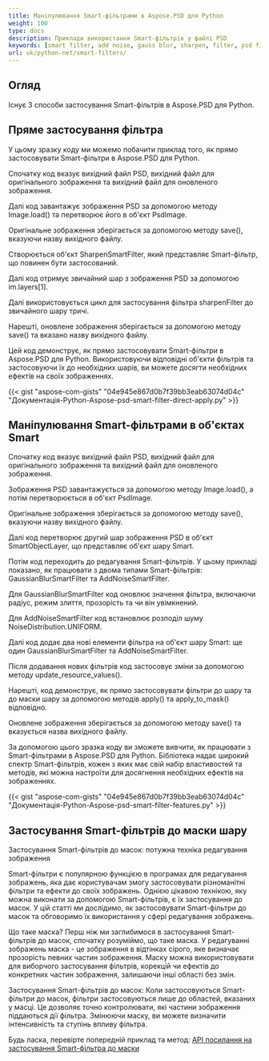 ```yaml
---
title: Маніпулювання Smart-фільтрами в Aspose.PSD для Python
weight: 100
type: docs
description: Приклади використання Smart-фільтрів у файлі PSD
keywords: [smart filter, add noise, gauss blur, sharpen, filter, psd filter, psd api, python, code sample]
url: uk/python-net/smart-filters/
---
```


## **Огляд**

Існує 3 способи застосування Smart-фільтрів в Aspose.PSD для Python.

## **Пряме застосування фільтра**

У цьому зразку коду ми можемо побачити приклад того, як прямо застосовувати Smart-фільтри в Aspose.PSD для Python.

Спочатку код вказує вихідний файл PSD, вихідний файл для оригінального зображення та вихідний файл для оновленого зображення.

Далі код завантажує зображення PSD за допомогою методу Image.load() та перетворює його в об'єкт PsdImage.

Оригінальне зображення зберігається за допомогою методу save(), вказуючи назву вихідного файлу.

Створюється об'єкт SharpenSmartFilter, який представляє Smart-фільтр, що повинен бути застосований.

Далі код отримує звичайний шар з зображення PSD за допомогою im.layers[1].

Далі використовується цикл для застосування фільтра sharpenFilter до звичайного шару тричі.

Нарешті, оновлене зображення зберігається за допомогою методу save() та вказано назву вихідного файлу.

Цей код демонструє, як прямо застосовувати Smart-фільтри в Aspose.PSD для Python. Використовуючи відповідні об'єкти фільтрів та застосовуючи їх до необхідних шарів, ви можете досягти необхідних ефектів на своїх зображеннях.

{{< gist "aspose-com-gists" "04e945e867d0b7f39bb3eab63074d04c" "Документація-Python-Aspose-psd-smart-filter-direct-apply.py" >}}

## **Маніпулювання Smart-фільтрами в об'єктах Smart**

Спочатку код вказує вихідний файл PSD, вихідний файл для оригінального зображення та вихідний файл для оновленого зображення.

Зображення PSD завантажується за допомогою методу Image.load(), а потім перетворюється в об'єкт PsdImage.

Оригінальне зображення зберігається за допомогою методу save(), вказуючи назву вихідного файлу.

Далі код перетворює другий шар зображення PSD в об'єкт SmartObjectLayer, що представляє об'єкт шару Smart.

Потім код переходить до редагування Smart-фільтрів. У цьому прикладі показано, як працювати з двома типами Smart-фільтрів: GaussianBlurSmartFilter та AddNoiseSmartFilter.

Для GaussianBlurSmartFilter код оновлює значення фільтра, включаючи радіус, режим злиття, прозорість та чи він увімкнений.

Для AddNoiseSmartFilter код встановлює розподіл шуму NoiseDistribution.UNIFORM.

Далі код додає два нові елементи фільтра на об'єкт шару Smart: ще один GaussianBlurSmartFilter та AddNoiseSmartFilter.

Після додавання нових фільтрів код застосовує зміни за допомогою методу update_resource_values().

Нарешті, код демонструє, як прямо застосовувати фільтри до шару та до маски шару за допомогою методів apply() та apply_to_mask() відповідно.

Оновлене зображення зберігається за допомогою методу save() та вказується назва вихідного файлу.

За допомогою цього зразка коду ви зможете вивчити, як працювати з Smart-фільтрами в Aspose.PSD для Python. Бібліотека надає широкий спектр Smart-фільтрів, кожен з яких має свій набір властивостей та методів, які можна настроїти для досягнення необхідних ефектів на зображеннях.

{{< gist "aspose-com-gists" "04e945e867d0b7f39bb3eab63074d04c" "Документація-Python-Aspose-psd-smart-filter-features.py" >}}

## **Застосування Smart-фільтрів до маски шару**

Застосування Smart-фільтрів до масок: потужна техніка редагування зображення

Smart-фільтри є популярною функцією в програмах для редагування зображень, яка дає користувачам змогу застосовувати різноманітні фільтри та ефекти до своїх зображень. Однією цікавою технікою, яку можна виконати за допомогою Smart-фільтрів, є їх застосування до масок. У цій статті ми дослідимо, як застосовувати Smart-фільтри до масок та обговоримо їх використання у сфері редагування зображень.

Що таке маска? Перш ніж ми заглибимося в застосування Smart-фільтрів до масок, спочатку розуміймо, що таке маска. У редагуванні зображень маска - це зображення в відтінках сірого, яке визначає прозорість певних частин зображення. Маску можна використовувати для виборчого застосування фільтрів, корекцій чи ефектів до конкретних частин зображення, залишаючи інші області без змін.

Застосування Smart-фільтрів до масок: Коли застосовуються Smart-фільтри до масок, фільтри застосовуються лише до областей, вказаних у масці. Це дозволяє точно контролювати, які частини зображення піддаються дії фільтра. Змінюючи маску, ви можете визначити інтенсивність та ступінь впливу фільтра.

Будь ласка, перевірте попередній приклад та метод: [API посилання на застосування Smart-фільтра до маски](https://reference.aspose.com/psd/python-net/aspose.psd.fileformats.psd.layers.smartfilters/smartfilter/#apply_to_mask_layer_with_mask_2)
